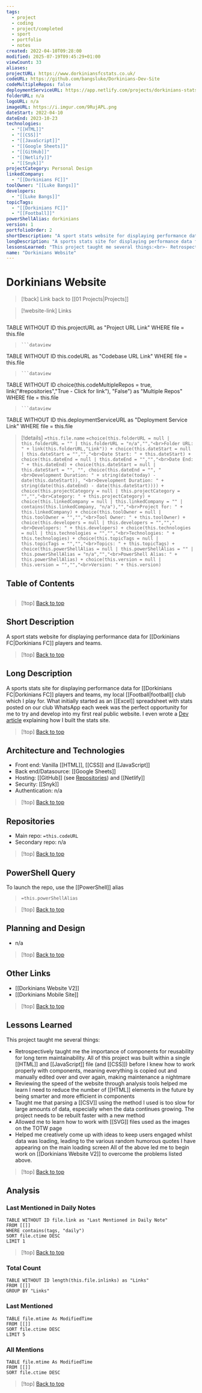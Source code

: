 ```yaml
---
tags:
  - project
  - coding
  - project/completed
  - sport
  - portfolio
  - notes
created: 2022-04-10T09:28:00
modified: 2025-07-19T09:45:29+01:00
viewCount: 33
aliases: 
projectURL: https://www.dorkiniansfcstats.co.uk/
codeURL: https://github.com/bangsluke/Dorkinians-Dev-Site
codeMultipleRepos: false
deploymentServiceURL: https://app.netlify.com/projects/dorkinians-stats-site/overview
folderURL: n/a
logoURL: n/a
imageURL: https://i.imgur.com/9RujAPL.png
dateStart: 2022-04-10
dateEnd: 2023-10-23
technologies:
  - "[[HTML]]"
  - "[[CSS]]"
  - "[[JavaScript]]"
  - "[[Google Sheets]]"
  - "[[GitHub]]"
  - "[[Netlify]]"
  - "[[Snyk]]"
projectCategory: Personal Design
linkedCompany:
  - "[[Dorkinians FC]]"
toolOwner: "[[Luke Bangs]]"
developers:
  - "[[Luke Bangs]]"
topicTags:
  - "[[Dorkinians FC]]"
  - "[[Football]]"
powerShellAlias: dorkinians
version: 1
portfolioOrder: 2
shortDescription: "A sport stats website for displaying performance data for <span class=\"theme-link\">Dorkinians FC</span> players and teams."
longDescription: "A sports stats site for displaying performance data for <span class=\"theme-link\">Dorkinians FC</span> players and teams, my local <span class=\"theme-link\">football</span> club which I play for. What initially started as an <span class=\"theme-link\">Excel</span> spreadsheet with stats posted on our club WhatsApp each week was the perfect opportunity for me to try and develop into my first real public website. I even wrote a <a href=\"https://dev.to/bangsluke/building-a-stats-website-for-a-sports-club-4g5m\">Dev article</a> explaining how I built the stats site."
lessonsLearned: "This project taught me several things:<br>- Retrospectively taught me the importance of components for reusability for long term maintainability. All of this project was built within a single <span class=\"theme-link\">HTML</span> and <span class=\"theme-link\">JavaScript</span> file (and <span class=\"theme-link\">CSS</span>) before I knew how to work properly with components, meaning everything is copied out and manually edited over and over again, making maintenance a nightmare<br>- Reviewing the speed of the website through analysis tools helped me learn I need to reduce the number of <span class=\"theme-link\">HTML</span> elements in the future by being smarter and more efficient in components<br>- Taught me that parsing a <span class=\"theme-link\">CSV</span> using the method I used is too slow for large amounts of data, especially when the data continues growing. The project needs to be rebuilt faster with a new method<br>- Allowed me to learn how to work with <span class=\"theme-link\">SVG</span> files used as the images on the TOTW page<br>- Helped me creatively come up with ideas to keep users engaged whilst data was loading, leading to the various random humorous quotes I have appearing on the main loading screen<br>All of the above led me to begin work on <a href=\"/portfolio/projects/dorkinians-website-v2\" class=\"theme-link\">Dorkinians Website V2</a> to overcome the problems listed above."
name: "Dorkinians Website"
---
```

# Dorkinians Website

> [!back] Link back to [[01 Projects|Projects]]

>[!website-link] Links
> ```dataview
TABLE WITHOUT ID this.projectURL as "Project URL Link"
WHERE file = this.file
>```
>```dataview
TABLE WITHOUT ID this.codeURL as "Codebase URL Link"
WHERE file = this.file
>```
>```dataview
TABLE WITHOUT ID choice(this.codeMultipleRepos = true, link("#repositories","True - Click for link"), "False") as "Multiple Repos"
WHERE file = this.file
>```
>```dataview
TABLE WITHOUT ID this.deploymentServiceURL as "Deployment Service Link"
WHERE file = this.file

>[!details]  `=this.file.name`
>`=choice(this.folderURL = null | this.folderURL = "" | this.folderURL = "n/a","","<br>Folder URL: " + link(this.folderURL,"Link")) + choice(this.dateStart = null | this.dateStart = "","","<br>Date Start: " + this.dateStart) + choice(this.dateEnd = null | this.dateEnd = "","","<br>Date End: " + this.dateEnd) + choice(this.dateStart = null | this.dateStart = "", "", choice(this.dateEnd = "", "<br>Development Duration: " + string(date(today) - date(this.dateStart)), "<br>Development Duration: " + string(date(this.dateEnd) - date(this.dateStart)))) + choice(this.projectCategory = null | this.projectCategory = "","","<br>Category: " + this.projectCategory) + choice(this.linkedCompany = null | this.linkedCompany = "" | contains(this.linkedCompany, "n/a"),"","<br>Project for: " + this.linkedCompany) + choice(this.toolOwner = null | this.toolOwner = "","","<br>Tool Owner: " + this.toolOwner) + choice(this.developers = null | this.developers = "","","<br>Developers: " + this.developers) + choice(this.technologies = null | this.technologies = "","","<br>Technologies: " + this.technologies) + choice(this.topicTags = null | this.topicTags = "","","<br>Topics: " + this.topicTags) + choice(this.powerShellAlias = null | this.powerShellAlias = "" | this.powerShellAlias = "n/a","","<br>PowerShell Alias: " + this.powerShellAlias) + choice(this.version = null | this.version = "","","<br>Version: " + this.version)`

## Table of Contents

```table-of-contents
```

>[!top] [Back to top](#Table%20of%20Contents)

## Short Description

A sport stats website for displaying performance data for [[Dorkinians FC|Dorkinians FC]] players and teams.

>[!top] [Back to top](#Table%20of%20Contents)

## Long Description

A sports stats site for displaying performance data for [[Dorkinians FC|Dorkinians FC]] players and teams, my local [[Football|football]] club which I play for. What initially started as an [[Excel]] spreadsheet with stats posted on our club WhatsApp each week was the perfect opportunity for me to try and develop into my first real public website. I even wrote a [Dev article](https://dev.to/bangsluke/building-a-stats-website-for-a-sports-club-4g5m) explaining how I built the stats site.

>[!top] [Back to top](#Table%20of%20Contents)

## Architecture and Technologies

- Front end: Vanilla [[HTML]], [[CSS]] and [[JavaScript]]
- Back end/Datasource: [[Google Sheets]]
- Hosting: [[GitHub]] (see [Repositories](#repositories)) and [[Netlify]]
- Security: [[Snyk]]
- Authentication: n/a

>[!top] [Back to top](#Table%20of%20Contents)

## Repositories

- Main repo: `=this.codeURL`
- Secondary repo: n/a

>[!top] [Back to top](#Table%20of%20Contents)

## PowerShell Query

To launch the repo, use the [[PowerShell]] alias 

> `=this.powerShellAlias`

>[!top] [Back to top](#Table%20of%20Contents)

## Planning and Design

- n/a

>[!top] [Back to top](#Table%20of%20Contents)

## Other Links

- [[Dorkinians Website V2]]
- [[Dorkinians Mobile Site]]

>[!top] [Back to top](#Table%20of%20Contents)

## Lessons Learned

This project taught me several things:
- Retrospectively taught me the importance of components for reusability for long term maintainability. All of this project was built within a single [[HTML]] and [[JavaScript]] file (and [[CSS]]) before I knew how to work properly with components, meaning everything is copied out and manually edited over and over again, making maintenance a nightmare
- Reviewing the speed of the website through analysis tools helped me learn I need to reduce the number of [[HTML]] elements in the future by being smarter and more efficient in components
- Taught me that parsing a [[CSV]] using the method I used is too slow for large amounts of data, especially when the data continues growing. The project needs to be rebuilt faster with a new method
- Allowed me to learn how to work with [[SVG]] files used as the images on the TOTW page
- Helped me creatively come up with ideas to keep users engaged whilst data was loading, leading to the various random humorous quotes I have appearing on the main loading screen
All of the above led me to begin work on [[Dorkinians Website V2]] to overcome the problems listed above.

>[!top] [Back to top](#Table%20of%20Contents)

## Analysis

### Last Mentioned in Daily Notes

```dataview
TABLE WITHOUT ID file.link as "Last Mentioned in Daily Note"
FROM [[]]
WHERE contains(tags, "daily")
SORT file.ctime DESC
LIMIT 1
```

>[!top] [Back to top](#Table%20of%20Contents)

### Total Count

```dataview
TABLE WITHOUT ID length(this.file.inlinks) as "Links"
FROM [[]]
GROUP BY "Links"
```

### Last Mentioned

```dataview
TABLE file.mtime As ModifiedTime
FROM [[]]
SORT file.ctime DESC
LIMIT 5
```

### All Mentions

```dataview
TABLE file.mtime As ModifiedTime
FROM [[]]
SORT file.ctime DESC
```

>[!top] [Back to top](#Table%20of%20Contents)